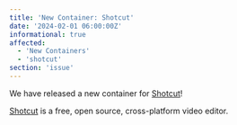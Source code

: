 ```yaml
---
title: 'New Container: Shotcut'
date: '2024-02-01 06:00:00Z'
informational: true
affected:
  - 'New Containers'
  - 'shotcut'
section: 'issue'
---
```

We have released a new container for [Shotcut](https://github.com/linuxserver/docker-shotcut/)!

[Shotcut](https://www.shotcut.org/) is a free, open source, cross-platform video editor.
